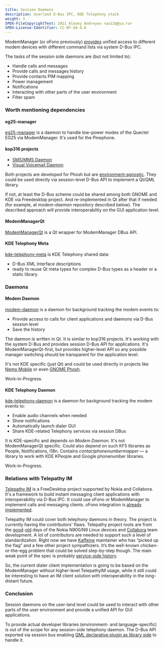 ```yaml
---
title: Session Daemons
description: Userland D-Bus IPC, KDE Telephony stack
weight: 3
SPDX-FileCopyrightText: 2021 Alexey Andreyev <aa13q@ya.ru>
SPDX-License-Identifier: CC-BY-SA-4.0
---
```


ModemManager (or oFono previously) [provides](../system-daemon-userland-dbus-ipc-level) unified access to different modem devices with different command lists via system D-Bus IPC.

The tasks of the session side daemons are (but not limited to):

+ Handle calls and messages
+ Provide calls and messages history
+ Provide contacts PIM mapping
+ Power management
+ Notifications
+ Interacting with other parts of the user environment
+ Filter spam

### Worth mentioning dependencies

#### eg25-manager

[eg25-manager](https://gitlab.com/mobian1/devices/eg25-manager) is a daemon to handle low-power modes of the Quectel EG25 via ModemManager. It's used for the Pinephone.

#### kop316 projects

+ [SMS/MMS Daemon](https://gitlab.com/kop316/mmsd)
+ [Visual Voicemail Daemon](https://gitlab.com/kop316/vvmd)

Both projects are developed for Phosh but are [environment-agnostic](https://gitlab.com/kop316/vvmd/-/issues/5). They could be used directly via session-level D-Bus API to implement a Qt/QML library.

If not, at least the D-Bus scheme could be shared among both GNOME and KDE via Freedesktop project. And re-implemented in Qt after that if needed (for example, at _modem-daemon_ repository described below). The described approach will provide interoperability on the GUI application level.

#### ModemManagerQt

[ModemManagerQt](https://invent.kde.org/frameworks/modemmanager-qt) is a Qt wrapper for ModemManager DBus API.

#### KDE Telephony Meta

[kde-telephony-meta](https://invent.kde.org/andreyev/kde-telephony-meta/) is KDE Telephony shared data:

+ D-Bus XML Interface descriptions
+ ready to reuse Qt meta types for complex D-Bus types as a header or a static library

### Daemons

#### Modem Daemon

[modem-daemon](https://invent.kde.org/andreyev/modem-daemon) is a daemon for background tracking the modem events to:

+ Provide access to calls for client applications and daemons via D-Bus session level
+ Save the history

The daemon is written in Qt. It is similar to kop316 projects. It's working with the system D-Bus and provides session D-Bus API for applications. It's ModemManagerQt-first, but provides higher-level API so any possible manager switching should be transparent for the application level. 

It's not KDE specific (just Qt) and could be used directly in projects like [Nemo Mobile](https://nemomobile.net/) or even [GNOME Phosh](https://gitlab.gnome.org/World/Phosh/phosh).

Work-in-Progress.

#### KDE Telephony Daemon

[kde-telephony-daemon](https://invent.kde.org/andreyev/kde-telephony-daemon) is a daemon for background tracking the modem events to:

+ Enable audio channels when needed
+ Show notifications
+ Automatically launch dialer GUI
+ Share KDE-related Telephony services via session DBus

It is KDE-specific and depends on _Modem Daemon_. It's not ModemManagerQt specific. Could also depend on such KF5 libraries as People, Notifications, I18n. Contains _contactphonenumbermapper_ — a library to work with KDE KPeople and Google phonenumber libraries.

Work-in-Progress.

### Relations with Telepathy IM

[Telepathy IM](https://github.com/TelepathyIM/wiki/wiki) is a FreeDesktop project supported by Nokia and Collabora. It's a framework to build instant messaging client applications with interoperability via D-Bus IPC. It could use oFono or ModemManager to implement calls and messaging clients. oFono integration is [already implemented](https://github.com/TelepathyIM/telepathy-qt/wiki/Connection-Managers#gsm).

Telepathy IM could cover both telephony daemons in theory. The project is currently having the contributors' flaws. Telepathy project roots are from the [good](https://translate.yandex.ru/translate?url=https%3A%2F%2Fhabr.com%2Fru%2Fpost%2F171325%2F&lang=ru-en)-[old](https://en.wikipedia.org/wiki/Peter_principle) days of the Nokia N900/N9 Linux devices and [Collabora](https://mail.gnome.org/archives/desktop-devel-list/2017-September/msg00047.html) team development. A lot of contributors are needed to support such a level of standardization. Right now we have [Kaffeine](https://matrix.to/#/@kaffeine:matrix.org) maintainer who has “picked up the flag” and a few other project sympathizers. It’s the well-known chicken-or-the-egg problem that could be solved step-by-step though. The main weak point of the spec is probably [service-side history](https://github.com/TelepathyIM/wiki/wiki/Specification-TODO-list#service-side-history).

So, the current dialer client implementation is going to be based on the ModemManager without higher-level TelepathyIM usage, while it still could be interesting to have an IM client solution with interoperability in the long-distant future.

### Conclusion

Session daemons on the user-land level could be used to interact with other parts of the user environment and provide a unified API for GUI applications.

To provide actual developer libraries (environment- and language-specific) is out of the scope for any session-side telephony daemon. The D-Bus API exported via session bus enabling [QML declarative plugin as library side](../qml-declarative-plugin-layer) to handle it.